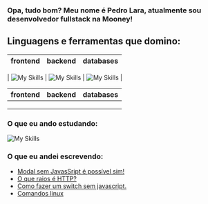 ### Opa, tudo bom? Meu nome é Pedro Lara, atualmente sou desenvolvedor fullstack na Mooney!


## Linguagens e ferramentas que domino:

| frontend | backend | databases |
|----------|---------|-----------|
|
![My Skills](https://skillicons.dev/icons?i=linux,github,react,nextjs,flutter)   |
![My Skills](https://skillicons.dev/icons?i=linux,github,react,nextjs,flutter)   |
![My Skills](https://skillicons.dev/icons?i=sqlite,firebase)                     |


| frontend | backend | databases |
|----------|---------|-----------|
|          |         |           |
|          |         |           |
|          |         |           |

### O que eu ando estudando:

![My Skills](https://skillicons.dev/icons?i=java,c#,haxe)

### O que eu andei escrevendo:
<!-- BLOG-POST-LIST:START -->
- [Modal sem JavasSript é possível sim!](https://pllara.medium.com/modal-sem-javassript-%C3%A9-poss%C3%ADvel-sim-57f8c7e7f5da?source=rss-54eeae4f7ec6------2)
- [O que raios é HTTP?](https://pllara.medium.com/o-que-raios-%C3%A9-http-2253511490bc?source=rss-54eeae4f7ec6------2)
- [Como fazer um switch sem javascript.](https://pllara.medium.com/como-fazer-um-switch-sem-javascript-a5b25981a21f?source=rss-54eeae4f7ec6------2)
- [Comandos linux](https://pllara.medium.com/comandos-linux-4db7307c17b7?source=rss-54eeae4f7ec6------2)
<!-- BLOG-POST-LIST:END -->
